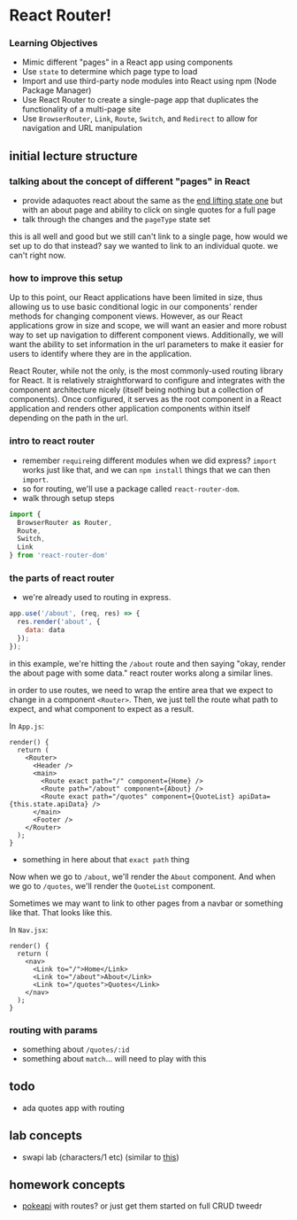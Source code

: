 # React Router!

### Learning Objectives

- Mimic different "pages" in a React app using components
- Use `state` to determine which page type to load
- Import and use third-party node modules into React using npm (Node Package Manager)
- Use React Router to create a single-page app that duplicates the functionality of a multi-page site
- Use `BrowserRouter`, `Link`, `Route`, `Switch`, and `Redirect` to allow for navigation and URL manipulation

## initial lecture structure

### talking about the concept of different "pages" in React
- provide adaquotes react about the same as the [end lifting state one](https://git.generalassemb.ly/nyc-wdi-ada/adaquotes_featuredquote_examples/tree/master/adaquotes-lifted-state) but with an about page and ability to click on single quotes for a full page
- talk through the changes and the `pageType` state set

this is all well and good but we still can't link to a single page, how would we set up to do that instead? say we wanted to link to an individual quote. we can't right now.

### how to improve this setup

Up to this point, our React applications have been limited in size, thus allowing us to use basic conditional logic in our components' render methods for changing component views. However, as our React applications grow in size and scope, we will want an easier and more robust way to set up navigation to different component views. Additionally, we will want the ability to set information in the url parameters to make it easier for users to identify where they are in the application.

React Router, while not the only, is the most commonly-used routing library for React. It is relatively straightforward to configure and integrates with the component architecture nicely (itself being nothing but a collection of components). Once configured, it serves as the root component in a React application and renders other application components within itself depending on the path in the url.

### intro to react router
- remember `require`ing different modules when we did express? `import` works just like that, and we can `npm install` things that we can then `import`.
- so for routing, we'll use a package called `react-router-dom`. 
- walk through setup steps


```js
import {
  BrowserRouter as Router,
  Route,
  Switch,
  Link
} from 'react-router-dom'
```


### the parts of react router

- we're already used to routing in express. 

```js
app.use('/about', (req, res) => {
  res.render('about', { 
    data: data 
  });
});
```

in this example, we're hitting the `/about` route and then saying "okay, render the about page with some data." react router works along a similar lines.

in order to use routes, we need to wrap the entire area that we expect to change in a component `<Router>`. Then, we just tell the route what path to expect, and what component to expect as a result.

In `App.js`:

```
render() {
  return (
    <Router>
      <Header />
      <main>
        <Route exact path="/" component={Home} />
        <Route path="/about" component={About} />
        <Route exact path="/quotes" component={QuoteList} apiData={this.state.apiData} />
      </main>
      <Footer />
    </Router>
  );
}
```

- something in here about that `exact path` thing

Now when we go to `/about`, we'll render the `About` component. And when we go to `/quotes`, we'll render the `QuoteList` component.

Sometimes we may want to link to other pages from a navbar or something like that. That looks like this. 

In `Nav.jsx`:

```
render() {
  return (
    <nav>
      <Link to="/">Home</Link>
      <Link to="/about">About</Link>
      <Link to="/quotes">Quotes</Link>
    </nav>
  );
}

```

### routing with params

- something about `/quotes/:id`
- something about `match`... will need to play with this

## todo

- ada quotes app with routing

## lab concepts

- swapi lab (characters/1 etc) (similar to [this](https://github.com/ga-students/WDI_HAKUNA_MATATA/blob/master/unit02/w06_d04/lab/starwars-routing-lab.md))


## homework concepts

- [pokeapi](https://pokeapi.co/) with routes? or just get them started on full CRUD tweedr